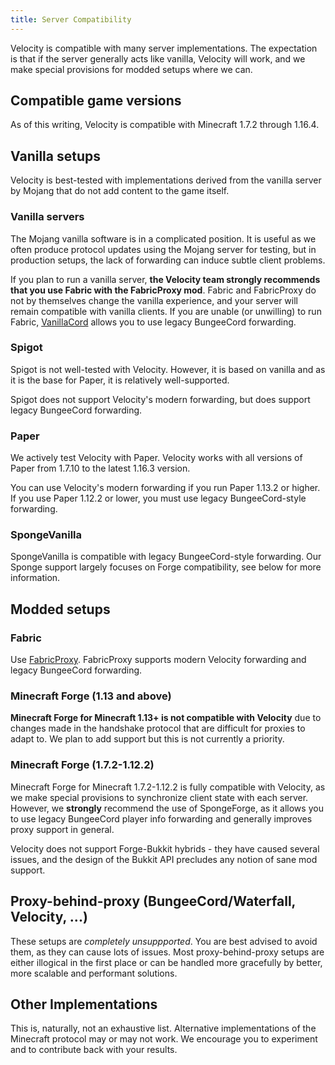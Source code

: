 ```yaml
---
title: Server Compatibility
---
```


Velocity is compatible with many server implementations. The expectation is that if the server generally acts like vanilla, Velocity will work, and we make special provisions for modded setups where we can.

## Compatible game versions

As of this writing, Velocity is compatible with Minecraft 1.7.2 through 1.16.4.

## Vanilla setups

Velocity is best-tested with implementations derived from the vanilla server by Mojang
that do not add content to the game itself.

### Vanilla servers

The Mojang vanilla software is in a complicated position. It is useful as we often produce
protocol updates using the Mojang server for testing, but in production setups, the lack of
forwarding can induce subtle client problems.

If you plan to run a vanilla server, **the Velocity team strongly recommends that you use Fabric
with the FabricProxy mod**. Fabric and FabricProxy do not by themselves change the vanilla experience,
and your server will remain compatible with vanilla clients. If you are unable (or unwilling)
to run Fabric, [VanillaCord](https://github.com/ME1312/VanillaCord) allows you to use legacy
BungeeCord forwarding.

### Spigot

Spigot is not well-tested with Velocity. However, it is based on vanilla and as it is the base
for Paper, it is relatively well-supported.

Spigot does not support Velocity's modern forwarding, but does support legacy BungeeCord
forwarding.

### Paper

We actively test Velocity with Paper. Velocity works with all versions of Paper from 1.7.10 to
the latest 1.16.3 version.

You can use Velocity's modern forwarding if you run Paper 1.13.2 or higher. If you use Paper
1.12.2 or lower, you must use legacy BungeeCord-style forwarding.

### SpongeVanilla

SpongeVanilla is compatible with legacy BungeeCord-style forwarding. Our Sponge support largely
focuses on Forge compatibility, see below for more information.

## Modded setups

### Fabric

Use [FabricProxy](https://www.curseforge.com/minecraft/mc-mods/fabricproxy). FabricProxy supports
modern Velocity forwarding and legacy BungeeCord forwarding.

### Minecraft Forge (1.13 and above)

**Minecraft Forge for Minecraft 1.13+ is not compatible with Velocity** due to changes made in
the handshake protocol that are difficult for proxies to adapt to. We plan to add support but
this is not currently a priority.

### Minecraft Forge (1.7.2-1.12.2)

Minecraft Forge for Minecraft 1.7.2-1.12.2 is fully compatible with Velocity, as we make special
provisions to synchronize client state with each server. However, we **strongly** recommend the
use of SpongeForge, as it allows you to use legacy BungeeCord player info forwarding and generally
improves proxy support in general.

Velocity does not support Forge-Bukkit hybrids - they have caused several issues, and the design of
the Bukkit API precludes any notion of sane mod support.

## Proxy-behind-proxy (BungeeCord/Waterfall, Velocity, ...)

These setups are _completely unsuppported_. You are best advised to avoid them, as they can cause
lots of issues. Most proxy-behind-proxy setups are either illogical in the first place or can be handled
more gracefully by better, more scalable and performant solutions.

## Other Implementations

This is, naturally, not an exhaustive list. Alternative implementations of the Minecraft protocol may
or may not work. We encourage you to experiment and to contribute back with your results.